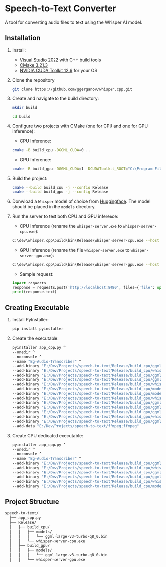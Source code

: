 # Speech-to-Text Converter

A tool for converting audio files to text using the Whisper AI model.

## Installation

1. Install:
    - [Visual Studio 2022](https://visualstudio.microsoft.com/downloads/) with C++ build tools
    - [CMake 3.21.3](https://cmake.org/download/)
    - [NVIDIA CUDA Toolkit 12.6](https://developer.nvidia.com/cuda-12-6-2-download-archive) for your OS

2. Clone the repository:
    ```bash
    git clone https://github.com/ggerganov/whisper.cpp.git
    ```

3. Create and navigate to the build directory:
    ```bash
    mkdir build
    ```
    ```bash
    cd build
    ```

4. Configure two projects with CMake (one for CPU and one for GPU inference):
    - CPU Inference:
    ```bash
    cmake -B build_cpu -DGGML_CUDA=0 ..
    ```
    - GPU Inference:
    ```bash
    cmake -B build_gpu -DGGML_CUDA=1 -DCUDAToolkit_ROOT="C:\Program Files\NVIDIA GPU Computing Toolkit\CUDA\v12.6" -DCudaToolkitDir="C:\Program Files\NVIDIA GPU Computing Toolkit\CUDA\v12.6" ..
    ```

5. Build the project:
    ```bash
    cmake --build build_cpu -j --config Release
    cmake --build build_gpu -j --config Release
    ```

6. Donwload a `Whisper` model of choice from [Huggingface](https://huggingface.co/ggerganov/whisper.cpp/tree/main). The model should be placed in the `models` directory.

7. Run the server to test both CPU and GPU inference:
    - CPU Inference (rename the `whisper-server.exe` to `whisper-server-cpu.exe`):
    ```bash
    C:\dev\whisper.cpp\build\bin\Release\whisper-server-cpu.exe --host 127.0.0.1 --port 8080 -m "models/ggml-large-v3-turbo-q8_0.bin" --convert -t 24 -l bg
    ```
    - GPU Inference (rename the file `whisper-server.exe` to `whisper-server-gpu.exe`):
    ```bash
    C:\dev\whisper.cpp\build\bin\Release\whisper-server-gpu.exe --host 127.0.0.1 --port 8080 -m "models/ggml-large-v3-turbo-q8_0.bin" --convert -t 24 --ov-e-device CUDA -l bg
    ```
    - Sample request:
    ```python
    import requests 
    response = requests.post('http://localhost:8080', files={'file': open('path/to/audio/file.wav', 'rb')})
    print(response.text)
    ```

## Creating Executable

1. Install PyInstaller:
    ```bash
    pip install pyinstaller
    ```
2. Create the executable:
    ```bash
    pyinstaller app_cpp.py ^
    --onedir ^
    --noconsole ^
    --name "Bg-Audio-Transcriber" ^
    --add-binary "E:/Dev/Projects/speech-to-text/Release/build_cpu/ggml.dll;Release/build_cpu/" ^
    --add-binary "E:/Dev/Projects/speech-to-text/Release/build_cpu/whisper.dll;Release/build_cpu/" ^
    --add-binary "E:/Dev/Projects/speech-to-text/Release/build_cpu/ggml-cpu.dll;Release/build_cpu/" ^
    --add-binary "E:/Dev/Projects/speech-to-text/Release/build_cpu/ggml-base.dll;Release/build_cpu/" ^
    --add-binary "E:/Dev/Projects/speech-to-text/Release/build_cpu/whisper-server-cpu.exe;Release/build_cpu/" ^
    --add-binary "E:/Dev/Projects/speech-to-text/Release/build_cpu/models/ggml-large-v3-turbo-q8_0.bin;Release/build_cpu/models/" ^
    --add-binary "E:/Dev/Projects/speech-to-text/Release/build_gpu/models/ggml-large-v3-turbo-q8_0.bin;Release/build_gpu/models/" ^
    --add-binary "E:/Dev/Projects/speech-to-text/Release/build_gpu/whisper-server-gpu.exe;Release/build_gpu/" ^
    --add-binary "E:/Dev/Projects/speech-to-text/Release/build_gpu/ggml-cuda.dll;Release/build_gpu/" ^
    --add-binary "E:/Dev/Projects/speech-to-text/Release/build_gpu/ggml-base.dll;Release/build_gpu/" ^
    --add-binary "E:/Dev/Projects/speech-to-text/Release/build_gpu/ggml-cpu.dll;Release/build_gpu/" ^
    --add-binary "E:/Dev/Projects/speech-to-text/Release/build_gpu/whisper.dll;Release/build_gpu/" ^
    --add-binary "E:/Dev/Projects/speech-to-text/Release/build_gpu/ggml.dll;Release/build_gpu/" ^
    --add-data "E:/Dev/Projects/speech-to-text/ffmpeg;ffmpeg"
    ```

3. Create CPU dedicated executable:
    ```bash
    pyinstaller app_cpp.py ^
    --onedir ^
    --noconsole ^
    --name "Bg-Audio-Transcriber" ^
    --add-binary "E:/Dev/Projects/speech-to-text/Release/build_cpu/ggml.dll;Release/build_cpu/" ^
    --add-binary "E:/Dev/Projects/speech-to-text/Release/build_cpu/whisper.dll;Release/build_cpu/" ^
    --add-binary "E:/Dev/Projects/speech-to-text/Release/build_cpu/ggml-cpu.dll;Release/build_cpu/" ^
    --add-binary "E:/Dev/Projects/speech-to-text/Release/build_cpu/ggml-base.dll;Release/build_cpu/" ^
    --add-binary "E:/Dev/Projects/speech-to-text/Release/build_cpu/whisper-server-cpu.exe;Release/build_cpu/" ^
    --add-binary "E:/Dev/Projects/speech-to-text/Release/build_cpu/models/ggml-large-v3-turbo-q8_0.bin;Release/build_cpu/models/"
    ```

## Project Structure

```bash
speech-to-text/
  ├── app_cpp.py
  ├── Release/
  │   ├── build_cpu/
  │   │   ├── models/
  │   │   │   └── ggml-large-v3-turbo-q8_0.bin
  │   │   └── whisper-server-cpu.exe
  │   ├── build_gpu/
  │   │   ├── models/
  │   │   │   └── ggml-large-v3-turbo-q8_0.bin
  │   │   └── whisper-server-gpu.exe
 
```